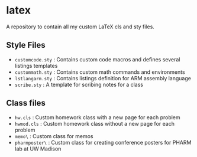 # latex
A repository to contain all my custom LaTeX cls and sty files.

## Style Files
- `customcode.sty` : Contains custom code macros and defines several listings templates
- `custommath.sty` : Contains custom math commands and environments
- `lstlangarm.sty` : Contains listings definition for ARM assembly language
- `scribe.sty` : A template for scribing notes for a class

## Class files
- `hw.cls` : Custom homework class with a new page for each problem
- `hwmod.cls` : Custom homework class without a new page for each problem
- `memo\` : Custom class for memos
- `pharmposter\` : Custom class for creating conference posters for PHARM lab at UW Madison
